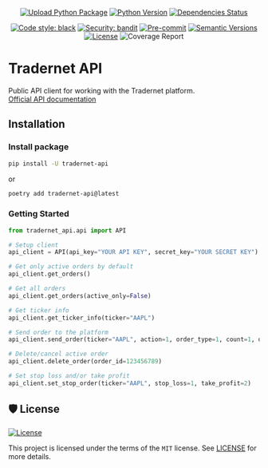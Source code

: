 <div align="center">

[![Upload Python Package](https://github.com/kutsevol/tradernet-api/actions/workflows/build.yml/badge.svg?branch=main)](https://github.com/kutsevol/tradernet-api/actions/workflows/build.yml)
[![Python Version](https://img.shields.io/pypi/pyversions/tradernet_api.svg)](https://pypi.org/project/tradernet_api/)
[![Dependencies Status](https://img.shields.io/badge/dependencies-up%20to%20date-brightgreen.svg)](https://github.com/tradernet-api/tradernet_api/pulls?utf8=%E2%9C%93&q=is%3Apr%20author%3Aapp%2Fdependabot)

[![Code style: black](https://img.shields.io/badge/code%20style-black-000000.svg)](https://github.com/psf/black)
[![Security: bandit](https://img.shields.io/badge/security-bandit-green.svg)](https://github.com/PyCQA/bandit)
[![Pre-commit](https://img.shields.io/badge/pre--commit-enabled-brightgreen?logo=pre-commit&logoColor=white)](https://github.com/tradernet-api/tradernet_api/blob/master/.pre-commit-config.yaml)
[![Semantic Versions](https://img.shields.io/badge/semantic--versions-python-e10079.svg)](https://github.com/kutsevol/tradernet-api/releases)
[![License](https://img.shields.io/github/license/kutsevol/tradernet-api)](https://github.com/kutsevol/tradernet-api/blob/main/LICENSE)
![Coverage Report](assets/images/coverage.svg)
</div>

# Tradernet API
Public API client for working with the Tradernet platform. </br>
[Official API documentation](https://tradernet.com/tradernet-api)

## Installation

### Install package

```bash
pip install -U tradernet-api
```

or 

```bash
poetry add tradernet-api@latest
```

### Getting Started

```python
from tradernet_api.api import API

# Setup client
api_client = API(api_key="YOUR API KEY", secret_key="YOUR SECRET KEY")

# Get only active orders by default
api_client.get_orders()

# Get all orders
api_client.get_orders(active_only=False)

# Get ticker info
api_client.get_ticker_info(ticker="AAPL")

# Send order to the platform
api_client.send_order(ticker="AAPL", action=1, order_type=1, count=1, order_exp=1, limit_price=1, stop_price=1)

# Delete/cancel active order
api_client.delete_order(order_id=123456789)

# Set stop loss and/or take profit
api_client.set_stop_order(ticker="AAPL", stop_loss=1, take_profit=2)
```

## 🛡 License

[![License](https://img.shields.io/github/license/kutsevol/tradernet-api)](https://github.com/kutsevol/tradernet-api/blob/main/LICENSE)

This project is licensed under the terms of the `MIT` license. See [LICENSE](https://github.com/kutsevol/tradernet-api/blob/main/LICENSE) for more details.
